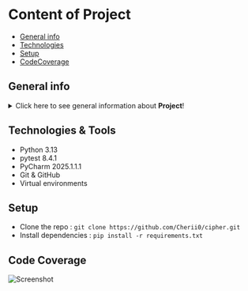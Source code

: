 # Content of Project
* [General info](#general-info)
* [Technologies](#technologies)
* [Setup](#setup)
* [CodeCoverage](#code-coverage)

## General info
<details>
<summary>Click here to see general information about <b>Project</b>!</summary>
This cipher program encrypts and decrypts text using methods like ROT13 and ROT47.
It checks input for unsupported characters and lets users replace or keep them.
The design allows making new cipher algorithms in the future.
Users can view results on-screen or save them to a file.
The project follows the <b>PEP8</b> style
<b>Design Patterns Used</b>: Facade, Factory Method, and Strategy
</details>

## Technologies & Tools
<ul>
<li>Python 3.13</li>
<li>pytest 8.4.1</li>
<li>PyCharm 2025.1.1.1</li>
<li>Git & GitHub</li>
<li>Virtual environments</li>
</ul>

## Setup
* Clone the repo : ```git clone https://github.com/Cherii0/cipher.git ```
* Install dependencies : ```pip install -r requirements.txt```

## Code Coverage
![Screenshot](https://github.com/user-attachments/assets/9cd713ae-c76e-4a5b-b5f8-c9208bdbb8d9)
